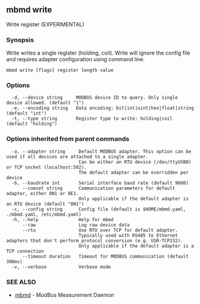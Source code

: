 ## mbmd write

Write register (EXPERIMENTAL)

### Synopsis

Write writes a single register (holding, coil). Write will ignore the
config file and requires adapter configuration using command line.

```
mbmd write [flags] register length value
```

### Options

```
  -d, --device string     MODBUS device ID to query. Only single device allowed. (default "1")
  -e, --encoding string   Data encoding: bit|int|uint|hex|float|string (default "int")
  -t, --type string       Register type to write: holding|coil (default "holding")
```

### Options inherited from parent commands

```
  -a, --adapter string     Default MODBUS adapter. This option can be used if all devices are attached to a single adapter.
                           Can be either an RTU device (/dev/ttyUSB0) or TCP socket (localhost:502).
                           The default adapter can be overridden per device
  -b, --baudrate int       Serial interface baud rate (default 9600)
      --comset string      Communication parameters for default adapter, either 8N1 or 8E1.
                           Only applicable if the default adapter is an RTU device (default "8N1")
  -c, --config string      Config file (default is $HOME/mbmd.yaml, ./mbmd.yaml, /etc/mbmd.yaml)
  -h, --help               Help for mbmd
      --raw                Log raw device data
      --rtu                Use RTU over TCP for default adapter.
                           Typically used with RS485 to Ethernet adapters that don't perform protocol conversion (e.g. USR-TCP232).
                           Only applicable if the default adapter is a TCP connection
      --timeout duration   Timeout for MODBUS communication (default 300ms)
  -v, --verbose            Verbose mode
```

### SEE ALSO

* [mbmd](mbmd.md)	 - ModBus Measurement Daemon

